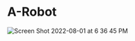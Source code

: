 # A-Robot

![Screen Shot 2022-08-01 at 6 36 45 PM](https://user-images.githubusercontent.com/93355113/182257075-f2226dd9-847d-43d7-b42c-2910073e33f8.png)
